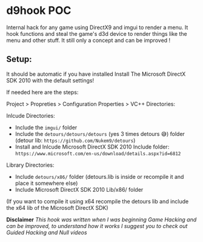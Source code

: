 # d9hook POC 

Internal hack for any game using DirectX9 and imgui to render a menu. It hook functions and steal the game's d3d device to render things like the menu and other stuff. It still only a concept and can be improved !
 
## Setup:

It should be automatic if you have installed Install The Microsoft DirectX SDK 2010 with the default settings!

If needed here are the steps:

Project > Propreties > Configuration Properties > VC++ Directories:

Inlcude Directories: 
- Include the `imgui/` folder
- Include the `detours/detours/detours` (yes 3 times detours 😅) folder (detour lib: `https://github.com/Nukem9/detours`)
- Install and Inlcude Microsoft DirectX SDK 2010 Include folder: `https://www.microsoft.com/en-us/download/details.aspx?id=6812`

Library Directories:
- Include `detours/x86/` folder (detours.lib is inside or recompile it and place it somewhere else)
- Include Microsoft DirectX SDK 2010 Lib/x86/ folder

(If you want to compile it using x64 recompile the detours lib and include the x64 lib of the Microsoft DirectX SDK)

**Disclaimer**
*This hook was written when I was beginning Game Hacking and can be improved, to understand how it works I suggest you to check out Guided Hacking and Null videos*
